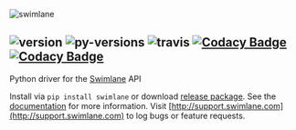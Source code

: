 ![swimlane](https://raw.githubusercontent.com/swimlane/swimlane-python/master/docs/logo.png)

![version](https://img.shields.io/pypi/v/swimlane.svg)
![py-versions](https://img.shields.io/pypi/pyversions/swimlane.svg)
![travis](https://travis-ci.org/swimlane/swimlane-python.svg?branch=master)
[![Codacy Badge](https://api.codacy.com/project/badge/Grade/215d8281290749bba687a08db1d59d8b)](https://www.codacy.com/app/Swimlane/swimlane-python?utm_source=github.com&amp;utm_medium=referral&amp;utm_content=swimlane/swimlane-python&amp;utm_campaign=Badge_Grade)
[![Codacy Badge](https://api.codacy.com/project/badge/Coverage/215d8281290749bba687a08db1d59d8b)](https://www.codacy.com/app/Swimlane/swimlane-python?utm_source=github.com&utm_medium=referral&utm_content=swimlane/swimlane-python&utm_campaign=Badge_Coverage)
---
Python driver for the [Swimlane](http://www.swimlane.com) API

Install via `pip install swimlane` or download [release package](https://github.com/swimlane/swimlane-python/releases).
See the  [documentation](http://swimlane-python-driver.readthedocs.io/en/latest/) for more information. Visit [http://support.swimlane.com](http://support.swimlane.com) to log bugs or feature requests.
